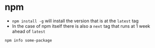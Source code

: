 # npm

- `npm install -g` will install the version that is at the `latest` tag
- In the case of npm itself there is also a `next` tag that runs at 1 week ahead
  of `latest`

```
npm info some-package
```
